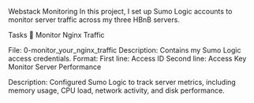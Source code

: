 Webstack Monitoring
In this project, I set up Sumo Logic accounts to monitor server traffic across my three HBnB servers.

Tasks 📃
Monitor Nginx Traffic

File: 0-monitor_your_nginx_traffic
Description: Contains my Sumo Logic access credentials.
Format:
First line: Access ID
Second line: Access Key
Monitor Server Performance

Description: Configured Sumo Logic to track server metrics, including memory usage, CPU load, network activity, and disk performance.
